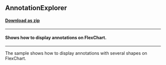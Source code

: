 ## AnnotationExplorer
#### [Download as zip](https://grapecity.github.io/DownGit/#/home?url=https://github.com/GrapeCity/ComponentOne-UWP-Samples/tree/master/C1.UWP.FlexChart/VB/AnnotationExplorer)
____
#### Shows how to display annotations on FlexChart.
____
The sample shows how to display annotations with several shapes on FlexChart.
